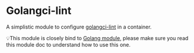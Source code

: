 # Golangci-lint

A simplistic module to configure [golangci-lint](https://golangci-lint.run/) in a container.

💡This module is closely bind to [Golang module](../golang), please make sure you read this module doc to understand 
how to use this one.